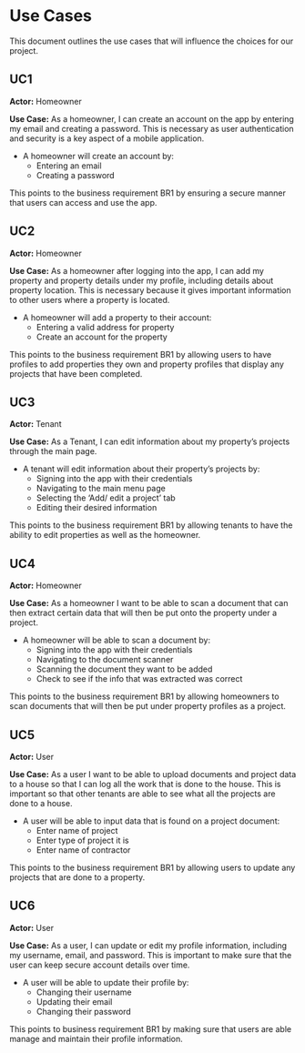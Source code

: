 # Use Cases

This document outlines the use cases that will influence the choices for our project.

## UC1
**Actor:** Homeowner 

**Use Case:** As a homeowner, I can create an account on the app by entering my email and creating a password. This is necessary as user authentication and security is a key aspect of a mobile application. 
* A homeowner will create an account by:
    * Entering an email 
    * Creating a password 

This points to the business requirement BR1 by ensuring a secure manner that users can access and use the app.

## UC2
**Actor:** Homeowner

**Use Case:** As a homeowner after logging into the app, I can add my property and property details under my profile, including details about property location. This is necessary because it gives important information to other users where a property is located.
* A homeowner will add a property to their account:
    * Entering a valid address for property
    * Create an account for the property

This points to the business requirement BR1 by allowing users to have profiles to add properties they own and property profiles that display any projects that have been completed.

## UC3
**Actor:** Tenant

**Use Case:** As a Tenant, I can edit information about my property’s projects through the main page. 
* A tenant will edit information about their property’s projects by:
    * Signing into the app with their credentials
    * Navigating to the main menu page 
    * Selecting the ‘Add/ edit a project’ tab 
    * Editing their desired information

This points to the business requirement BR1 by allowing tenants to have the ability to edit properties as well as the homeowner.

## UC4
**Actor:** Homeowner

**Use Case:** As a homeowner I want to be able to scan a document that can then extract certain data that will then be put onto the property under a project.
* A homeowner will be able to scan a document by:
    * Signing into the app with their credentials
    * Navigating to the document scanner
    * Scanning the document they want to be added
    * Check to see if the info that was extracted was correct

This points to the business requirement BR1 by allowing homeowners to scan documents that will then be put under property profiles as a project.

## UC5
**Actor:** User

**Use Case:** As a user I want to be able to upload documents and project data to a house so that I can log all the work that is done to the house. This is important so that other tenants are able to see what all the projects are done to a house.
* A user will be able to input data that is found on a project document:
    * Enter name of project
    * Enter type of project it is
    * Enter name of contractor

This points to the business requirement BR1 by allowing users to update any projects that are done to a property.

## UC6
**Actor:** User

**Use Case:** As a user, I can update or edit my profile information, including my username, email, and password. This is important to make sure that the user can keep secure account details over time.
* A user will be able to update their profile by:
    * Changing their username
    * Updating their email
    * Changing their password

This points to business requirement BR1 by making sure that users are able manage and maintain their profile information.

